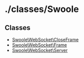 # ./classes/Swoole

## Classes
* [Swoole\WebSocket\CloseFrame](WebSocket/CloseFrame.md)
* [Swoole\WebSocket\Frame](WebSocket/Frame.md)
* [Swoole\WebSocket\Server](WebSocket/Server.md)

